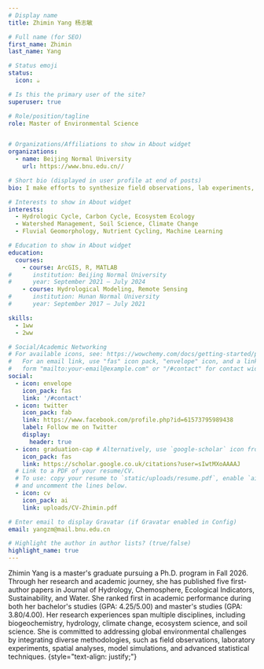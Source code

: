 ```yaml
---
# Display name
title: Zhimin Yang 杨志敏

# Full name (for SEO)
first_name: Zhimin
last_name: Yang

# Status emoji
status:
  icon: ☕️

# Is this the primary user of the site?
superuser: true

# Role/position/tagline
role: Master of Environmental Science


# Organizations/Affiliations to show in About widget
organizations:
  - name: Beijing Normal University
    url: https://www.bnu.edu.cn//

# Short bio (displayed in user profile at end of posts)
bio: I make efforts to synthesize field observations, lab experiments, model simulations, machine-learning, and other statistical approaches to understand global environmental issues.

# Interests to show in About widget
interests:
  - Hydrologic Cycle, Carbon Cycle, Ecosystem Ecology
  - Watershed Management, Soil Science, Climate Change
  - Fluvial Geomorphology, Nutrient Cycling, Machine Learning

# Education to show in About widget
education:
  courses:
    - course: ArcGIS, R, MATLAB
#      institution: Beijing Normal University
#      year: September 2021 – July 2024
    - course: Hydrological Modeling, Remote Sensing
#      institution: Hunan Normal University
#      year: September 2017 – July 2021

skills: 
  - 1ww
  - 2ww

# Social/Academic Networking
# For available icons, see: https://wowchemy.com/docs/getting-started/page-builder/#icons
#   For an email link, use "fas" icon pack, "envelope" icon, and a link in the
#   form "mailto:your-email@example.com" or "/#contact" for contact widget.
social:
  - icon: envelope
    icon_pack: fas
    link: '/#contact'
  - icon: twitter
    icon_pack: fab
    link: https://www.facebook.com/profile.php?id=61573795989438
    label: Follow me on Twitter
    display:
      header: true
  - icon: graduation-cap # Alternatively, use `google-scholar` icon from `ai` icon pack
    icon_pack: fas
    link: https://scholar.google.co.uk/citations?user=sIwtMXoAAAAJ
  # Link to a PDF of your resume/CV.
  # To use: copy your resume to `static/uploads/resume.pdf`, enable `ai` icons in `params.yaml`,
  # and uncomment the lines below.
  - icon: cv
    icon_pack: ai
    link: uploads/CV-Zhimin.pdf

# Enter email to display Gravatar (if Gravatar enabled in Config)
email: yangzm@mail.bnu.edu.cn

# Highlight the author in author lists? (true/false)
highlight_name: true
---
```



Zhimin Yang is a master's graduate pursuing a Ph.D. program in Fall 2026. Through her research and academic journey, she has published five first-author papers in Journal of Hydrology, Chemosphere, Ecological Indicators, Sustainability, and Water. She ranked first in academic performance during both her bachelor's studies (GPA: 4.25/5.00) and master's studies (GPA: 3.80/4.00). Her research experiences span multiple disciplines, including biogeochemistry, hydrology, climate change, ecosystem science, and soil science. She is committed to addressing global environmental challenges by integrating diverse methodologies, such as field observations, laboratory experiments, spatial analyses, model simulations, and advanced statistical techniques.
{style="text-align: justify;"}

